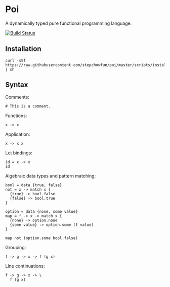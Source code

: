 # Poi

A dynamically typed pure functional programming language.

[![Build Status](https://travis-ci.org/stepchowfun/poi.svg?branch=master)](https://travis-ci.org/stepchowfun/poi)

## Installation

    curl -sSf https://raw.githubusercontent.com/stepchowfun/poi/master/scripts/install.sh | sh

## Syntax

Comments:

    # This is a comment.

Functions:

    x -> x

Application:

    x -> x x

Let bindings:

    id = x -> x
    id

Algebraic data types and pattern matching:

    bool = data {true, false}
    not = x -> match x {
      {true} -> bool.false
      {false} -> bool.true
    }

    option = data {none, some value}
    map = f -> x -> match x {
      {none} -> option.none
      {some value} -> option.some (f value)
    }

    map not (option.some bool.false)

Grouping:

    f -> g -> x -> f (g x)

Line continuations:

    f -> g -> x -> \
      f (g x)
